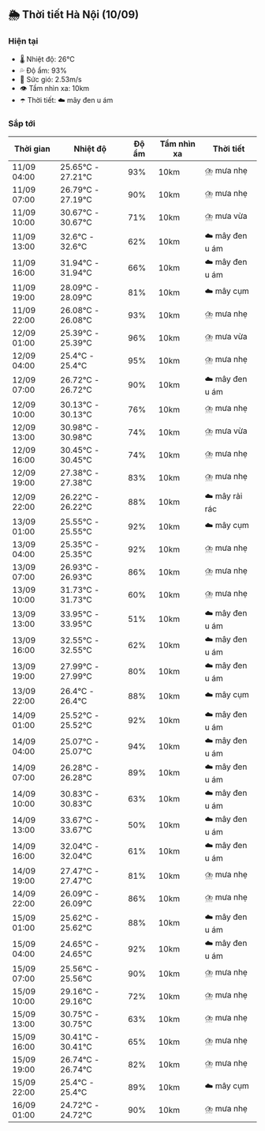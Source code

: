 ## 🌦️ Thời tiết Hà Nội (10/09)

### Hiện tại

- 🌡️ Nhiệt độ: 26℃
- 💦 Độ ẩm: 93%
- 💨 Sức gió: 2.53m/s
- 👁️ Tầm nhìn xa: 10km
- ☂️ Thời tiết: ☁️ mây đen u ám

### Sắp tới

| Thời gian | Nhiệt độ | Độ ẩm | Tầm nhìn xa | Thời tiết |
| --- | --- | --- | --- | --- |
| 11/09 04:00 | 25.65℃ - 27.21℃ | 93% | 10km | ⛈️ mưa nhẹ |
| 11/09 07:00 | 26.79℃ - 27.19℃ | 90% | 10km | ⛈️ mưa nhẹ |
| 11/09 10:00 | 30.67℃ - 30.67℃ | 71% | 10km | ⛈️ mưa vừa |
| 11/09 13:00 | 32.6℃ - 32.6℃ | 62% | 10km | ☁️ mây đen u ám |
| 11/09 16:00 | 31.94℃ - 31.94℃ | 66% | 10km | ☁️ mây đen u ám |
| 11/09 19:00 | 28.09℃ - 28.09℃ | 81% | 10km | ☁️ mây cụm |
| 11/09 22:00 | 26.08℃ - 26.08℃ | 93% | 10km | ⛈️ mưa nhẹ |
| 12/09 01:00 | 25.39℃ - 25.39℃ | 96% | 10km | ⛈️ mưa vừa |
| 12/09 04:00 | 25.4℃ - 25.4℃ | 95% | 10km | ⛈️ mưa nhẹ |
| 12/09 07:00 | 26.72℃ - 26.72℃ | 90% | 10km | ☁️ mây đen u ám |
| 12/09 10:00 | 30.13℃ - 30.13℃ | 76% | 10km | ⛈️ mưa nhẹ |
| 12/09 13:00 | 30.98℃ - 30.98℃ | 74% | 10km | ⛈️ mưa vừa |
| 12/09 16:00 | 30.45℃ - 30.45℃ | 74% | 10km | ⛈️ mưa nhẹ |
| 12/09 19:00 | 27.38℃ - 27.38℃ | 83% | 10km | ⛈️ mưa nhẹ |
| 12/09 22:00 | 26.22℃ - 26.22℃ | 88% | 10km | ☁️ mây rải rác |
| 13/09 01:00 | 25.55℃ - 25.55℃ | 92% | 10km | ☁️ mây cụm |
| 13/09 04:00 | 25.35℃ - 25.35℃ | 92% | 10km | ⛈️ mưa nhẹ |
| 13/09 07:00 | 26.93℃ - 26.93℃ | 86% | 10km | ⛈️ mưa nhẹ |
| 13/09 10:00 | 31.73℃ - 31.73℃ | 60% | 10km | ⛈️ mưa nhẹ |
| 13/09 13:00 | 33.95℃ - 33.95℃ | 51% | 10km | ☁️ mây đen u ám |
| 13/09 16:00 | 32.55℃ - 32.55℃ | 62% | 10km | ☁️ mây đen u ám |
| 13/09 19:00 | 27.99℃ - 27.99℃ | 80% | 10km | ☁️ mây đen u ám |
| 13/09 22:00 | 26.4℃ - 26.4℃ | 88% | 10km | ☁️ mây cụm |
| 14/09 01:00 | 25.52℃ - 25.52℃ | 92% | 10km | ☁️ mây đen u ám |
| 14/09 04:00 | 25.07℃ - 25.07℃ | 94% | 10km | ☁️ mây đen u ám |
| 14/09 07:00 | 26.28℃ - 26.28℃ | 89% | 10km | ☁️ mây đen u ám |
| 14/09 10:00 | 30.83℃ - 30.83℃ | 63% | 10km | ☁️ mây đen u ám |
| 14/09 13:00 | 33.67℃ - 33.67℃ | 50% | 10km | ☁️ mây đen u ám |
| 14/09 16:00 | 32.04℃ - 32.04℃ | 61% | 10km | ☁️ mây đen u ám |
| 14/09 19:00 | 27.47℃ - 27.47℃ | 81% | 10km | ⛈️ mưa nhẹ |
| 14/09 22:00 | 26.09℃ - 26.09℃ | 86% | 10km | ⛈️ mưa nhẹ |
| 15/09 01:00 | 25.62℃ - 25.62℃ | 88% | 10km | ☁️ mây đen u ám |
| 15/09 04:00 | 24.65℃ - 24.65℃ | 92% | 10km | ☁️ mây đen u ám |
| 15/09 07:00 | 25.56℃ - 25.56℃ | 90% | 10km | ⛈️ mưa nhẹ |
| 15/09 10:00 | 29.16℃ - 29.16℃ | 72% | 10km | ⛈️ mưa nhẹ |
| 15/09 13:00 | 30.75℃ - 30.75℃ | 63% | 10km | ⛈️ mưa nhẹ |
| 15/09 16:00 | 30.41℃ - 30.41℃ | 65% | 10km | ⛈️ mưa nhẹ |
| 15/09 19:00 | 26.74℃ - 26.74℃ | 82% | 10km | ⛈️ mưa nhẹ |
| 15/09 22:00 | 25.4℃ - 25.4℃ | 89% | 10km | ☁️ mây cụm |
| 16/09 01:00 | 24.72℃ - 24.72℃ | 90% | 10km | ⛈️ mưa nhẹ |
